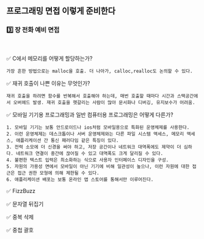 ## 프로그래밍 면접 이렇게 준비한다

### :three: 장 전화 예비 면접

<br>

:white_check_mark: C에서 메모리를 어떻게 할당하는가?

```가장 흔한 방법으로는 malloc을 호출. 더 나아가, calloc,realloc도 논의할 수 있다.```

:white_check_mark: 재귀 호출이 나쁜 이유는 무엇인가?

```재귀 호출을 하려면 함수를 반복해서 호출해야 하는데, 매번 호출할 때마다 시간과 스택공간에서 오버헤드 발생. 재귀 호출을 헷갈리는 사람이 많아 문서화나 디버깅, 유지보수가 어려움.```

:white_check_mark: 모바일 기기용 프로그래밍과 일반 컴퓨터용 프로그래밍은 어떻게 다른가?

```
1. 모바일 기기는 보통 안드로이드나 ios처럼 모바일용으로 특화된 운영체제를 사용한다.
2. 이런 운영체제는 데스크톱이나 서버 운영체제와는 다른 파일 시스템 액세스, 메모리 액세스, 애플리케이션 간 통신 패러다임 같은 특징이 있다.
3. 전력 소모에 더 신경을 써야 하고, 저장 공간이나 네트워크 대역폭에도 제약이 더 심하다. 네트워크 연결이 중간에 끊어질 수 있고 대역폭도 크게 달리질 수 있다.
4. 불편한 텍스트 입력은 최소화하는 식으로 사용자 인터페이스 디자인을 구성.
5. 자원의 가용성 면에서 모바일이 아닌 기기에 비해 일관성이 높으나, 이런 자원에 대한 접근은 접근 권한 모형에 의해 제한될 수 있다.
6. 애플리케이션 배포는 보통 온라인 앱 스토어를 통해서만 이루어진다.
```


:white_check_mark: FizzBuzz

:white_check_mark: 문자열 뒤집기

:white_check_mark: 중복 삭제

:white_check_mark: 중첩 괄호


